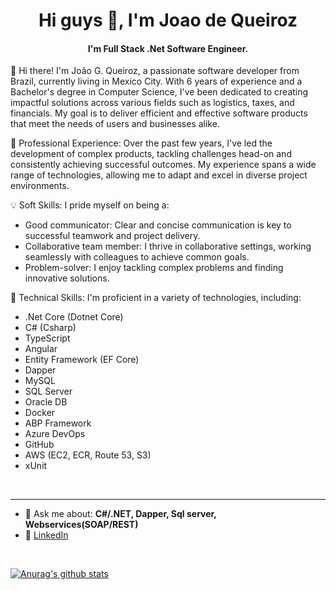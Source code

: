 <h1 align="center">Hi guys 👋, I'm Joao de Queiroz</h1>

<h4 align="center">
  I'm Full Stack .Net Software Engineer.
</h4>

<p align="left">
👋 Hi there! I'm João G. Queiroz, a passionate software developer from Brazil, currently living in Mexico City. With 6 years of experience and a Bachelor's degree in Computer Science, I've been dedicated to creating impactful solutions across various fields such as logistics, taxes, and financials. My goal is to deliver efficient and effective software products that meet the needs of users and businesses alike.

💼 Professional Experience:
Over the past few years, I've led the development of complex products, tackling challenges head-on and consistently achieving successful outcomes. My experience spans a wide range of technologies, allowing me to adapt and excel in diverse project environments.

💡 Soft Skills:
I pride myself on being a:
- Good communicator: Clear and concise communication is key to successful teamwork and project delivery.
- Collaborative team member: I thrive in collaborative settings, working seamlessly with colleagues to achieve common goals.
- Problem-solver: I enjoy tackling complex problems and finding innovative solutions.

🔧 Technical Skills:
I'm proficient in a variety of technologies, including:
- .Net Core (Dotnet Core)
- C# (Csharp)
- TypeScript
- Angular
- Entity Framework (EF Core)
- Dapper
- MySQL
- SQL Server
- Oracle DB
- Docker
- ABP Framework
- Azure DevOps
- GitHub
- AWS (EC2, ECR, Route 53, S3)
- xUnit
</p>

<br>
<hr>

- 💬 Ask me about: **C#/.NET, Dapper, Sql server, Webservices(SOAP/REST)**
- 💼 [LinkedIn](https://www.linkedin.com/in/joaogqueiroz/?locale=en_US)

<br>

[![Anurag's github stats](https://github-readme-stats.vercel.app/api?username=joaogqueiroz&theme=dark&layout=compact)](https://github.com/anuraghazra/github-readme-stats)

<br>


